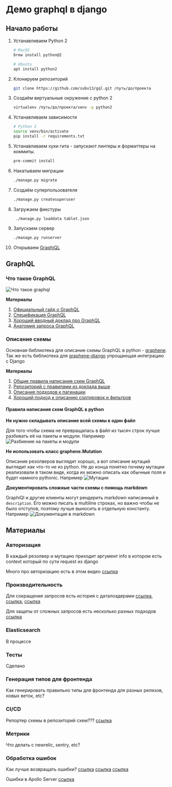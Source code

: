 # Демо graphql в django

## Начало работы
1. Устанавливаем Python 2
    ```bash
    # MacOS
    brew install python@2

    # Ubuntu
    apt install python2
    ```
1. Клонируем репозиторий 
    ```bash
    git clone https://github.com/subv13/gql.git /путь/до/проекта
    ```
1. Создаём виртуальные окружение c python 2 
    ```bash
    virtualenv /путь/до/проекта/venv -p python2
   ```
1. Устанавливаем зависимости
    ```bash
    # Python 2
    source venv/bin/activate
    pip install -r requirements.txt 
    ```
1. Устанавливаем хуки гита - запускают линтеры и форматтеры на коммиты.
    ```bash
    pre-commit install
    ```
1. Накатываем миграции
    ```bash
    ./manage.py migrate
    ```
1. Создаём суперпользователя
    ```bash
    ./manage.py createsuperuser
    ```
1. Загружаем фикстуры
    ```bash
     ./manage.py loaddata tablet.json
    ```
1. Запускаем сервер
    ```bash
    ./manage.py runserver
    ```
1. Открываем [GraphiQL](http://127.0.0.1:8000/graphql)

## GraphQL

### Что такое GraphQL
![Что такое graphql](images/what_is_graphql.png)

**Материалы**
1. [Официальный гайд о GraphQL](https://graphql.org/learn/)
2. [Спецификация GraphQL](http://spec.graphql.org/June2018/)
3. [Хороший вводный доклад про GraphQL](https://www.youtube.com/watch?v=F4vHSHzpO1g&t=2712s)
4. [Анатомия запроса GraphQL](https://www.apollographql.com/blog/the-anatomy-of-a-graphql-query-6dffa9e9e747/)

### Описание схемы

Основная библиотека для описание схемы GraphQL в python - [graphene](https://docs.graphene-python.org/projects/django/en/latest/tutorial-plain/). Так же есть библиотека для [graphene-django](https://docs.graphene-python.org/projects/django/en/latest/) упрощающая интеграцию с Django

**Материалы**
1. [Общие правила написания схем GraphQL](https://www.youtube.com/watch?v=tASEYJXdO_c)
2. [Репозиторий с правилами из доклада выше](https://github.com/nodkz/graphql-rules-ru/tree/master/docs)
3. [Описание подходов к пагинации](https://www.apollographql.com/blog/understanding-pagination-rest-graphql-and-relay-b10f835549e7/)
4. [Хороший подход к описанию сортировок и фильтров](https://www.youtube.com/watch?v=dDxUu-K2qdE)

#### Правила написания схем GraphQL в python

**Не нужно складывать описание всей схемы в один файл**

Для того чтобы схема не превращалась в файл из тысяч строк лучше разбивать её на пакеты и модули. Например
![Разбиение на пакеты и модули](images/schema_decomposition.png)


**Не использовать класс graphene.Mutation**

Описание резолверов выглядит хорошо, а вот описание мутаций выглядит как что-то не из python. Не до конца понятно почему мутации реализовали в таком виде, когда их можно описать как обычные поля и будет намного pythonic. Например
![Мутации](images/mutations.png)

**Документировать сложные части схемы с помощь markdown**

GraphiQl и другие клиенты могут рендерить markdown написанный в `description`. Его можно писать в multiline строках, но важно чтобы не было отступов, поэтому лучше выносить в отдельную константу. Например
![Документация в markdown](images/markdown_description.png)


## Материалы

### Авторизация
В каждый резолвер и мутацию приходит аргумент info в котором есть context который по сути request из django

Много про авторизацию есть в этом видео [ссылка][11]

### Производительность 
Для сокращения запросов есть история с даталоадерами [ссылка][15], [ссылка][16], [ссылка][17]

Для защиты от сложных запросов есть несколько разных подходов [ссылка][18]

### Elasticsearch
В процессе

### Тесты
Сделано

### Генерация типов для фронтенда
Как генерировать правильно типы для фронтенда для разных релизов, новых веток, etc?

### CI/CD
Репортер схемы в репозиторий схем??? [ссылка][19]

### Метрики
Что делать с newrelic, sentry, etc?

### Обработка ошибок
Как лучше возвращать ошибки? [ссылка][21] [ссылка][22] [ссылка][23]

Ошибки в Apollo Server [ссылка][20]

[1]: https://www.apollographql.com/blog/the-basics-of-graphql-in-5-links-9e1dc4cac055/
[2]: https://www.apollographql.com/blog/graphql-explained-5844742f195e/
[3]: https://www.youtube.com/watch?v=F4vHSHzpO1g
[4]: https://www.apollographql.com/blog/the-anatomy-of-a-graphql-query-6dffa9e9e747/
[5]: https://docs.graphene-python.org/en/latest/types/schema/ 
[6]: https://docs.graphene-python.org/projelcts/django/en/latest/installation/
[7]: https://www.apollographql.com/blog/full-stack-error-handling-with-graphql-apollo-5c12da407210/
[8]: https://github.com/nodkz/graphql-rules-ru/tree/master/docs
[9]: https://www.youtube.com/watch?v=tASEYJXdO_c
[10]: https://www.apollographql.com/blog/explaining-graphql-connections-c48b7c3d6976/
[11]: https://www.youtube.com/watch?v=NnnvOPdstzg&t=1892s
[12]: https://www.apollographql.com/blog/understanding-pagination-rest-graphql-and-relay-b10f835549e7/
[13]: https://github.com/nodkz/graphql-rules-ru/blob/master/docs/05-list/5.4-pagination.md
[14]: https://www.youtube.com/watch?v=dDxUu-K2qdE
[15]: https://www.youtube.com/watch?v=NnnvOPdstzg&t=1892s
[16]: https://apirobot.me/posts/django-graphql-solving-n-1-problem-using-dataloaders
[17]: https://blog.logrocket.com/designing-graphql-server-optimal-performance/
[18]: https://www.apollographql.com/blog/securing-your-graphql-api-from-malicious-queries-16130a324a6b/
[19]: https://www.apollographql.com/blog/track-schema-changes-with-apollo-schema-reporting/
[20]: https://www.apollographql.com/blog/full-stack-error-handling-with-graphql-apollo-5c12da407210/
[21]: https://github.com/nodkz/graphql-rules-ru/blob/master/docs/06-mutations/6.6.4-payload-errors.md
[22]: https://www.facebook.com/MoscowGraphql/videos/206572663566137/
[23]: https://github.com/nodkz/conf-talks/tree/master/articles/graphql/errors